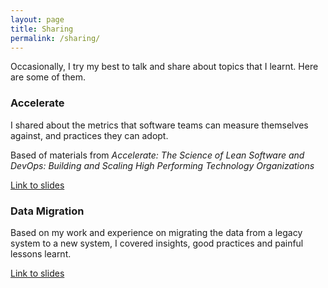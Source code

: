 ```yaml
---
layout: page
title: Sharing
permalink: /sharing/
---
```


Occasionally, I try my best to talk and share about topics that I learnt. Here are some of them.

### Accelerate

I shared about the metrics that software teams can measure themselves against, and practices they can adopt.

Based of materials from _Accelerate: The Science of Lean Software and DevOps: Building and Scaling High Performing Technology Organizations_

[Link to slides](../sharing/slides/accelerate)

### Data Migration

Based on my work and experience on migrating the data from a legacy system to a new system, I covered insights, good practices and painful lessons learnt.

[Link to slides](../sharing/slides/migration-lessons)

<!-- ### TLS

<iframe src="../sharing/slides/tls" title="tls"></iframe>

-->
